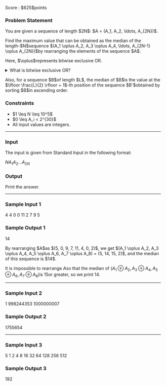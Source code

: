 
<div>

<span>

<span>

<p>
Score : $625$points
</p>

<div>

<section>

### **Problem Statement**

<p>
You are given a sequence of length $2N$: $A = (A_1, A_2, \ldots, A_{2N})$.
</p>

<p>
Find the maximum value that can be obtained as the median of the length-$N$sequence $(A_1 \oplus A_2, A_3 \oplus A_4, \ldots, A_{2N-1} \oplus A_{2N})$by rearranging the elements of the sequence $A$.
</p>

<p>
Here, $\oplus$represents bitwise exclusive OR.
</p>

<details>

<summary>
What is bitwise exclusive OR?
</summary>
The bitwise exclusive OR of non-negative integers $A$and $B$, denoted as $A \oplus B$, is defined as follows: 
<ul>

<li>
The number at the $2^k$position ($k \geq 0$) in the binary representation of $A \oplus B$is $1$if and only if exactly one of the numbers at the $2^k$position in the binary representation of $A$and $B$is $1$, and it is $0$otherwise.
</li>

</ul>
For example, $3 \oplus 5 = 6$(in binary notation: $011 \oplus 101 = 110$). 
</details>

<p>
Also, for a sequence $B$of length $L$, the median of $B$is the value at the $\lfloor \frac{L}{2} \rfloor + 1$-th position of the sequence $B'$obtained by sorting $B$in ascending order.
</p>

</section>

</div>

<div>

<section>

### **Constraints**

<ul>

<li>
$1 \leq N \leq 10^5$
</li>

<li>
$0 \leq A_i < 2^{30}$
</li>

<li>
All input values are integers.
</li>

</ul>

</section>

</div>

---

<div>

<div>

<section>

### **Input**

<p>
The input is given from Standard Input in the following format:
</p>

<div>

$N$$A_1$$A_2$$\ldots$$A_{2N}$
</div>

</section>

</div>

<div>

<section>

### **Output**

<p>
Print the answer.
</p>

</section>

</div>

</div>

---

<div>

<section>

### **Sample Input 1**

<div>

4
4 0 0 11 2 7 9 5

</div>

</section>

</div>

<div>

<section>

### **Sample Output 1**

<div>

14

</div>

<p>
By rearranging $A$as $(5, 0, 9, 7, 11, 4, 0, 2)$, we get $(A_1 \oplus A_2, A_3 \oplus A_4, A_5 \oplus A_6, A_7 \oplus A_8) = (5, 14, 15, 2)$, and the median of this sequence is $14$.

It is impossible to rearrange $A$so that the median of $(A_1 \oplus A_2, A_3 \oplus A_4, A_5 \oplus A_6, A_7 \oplus A_8)$is $15$or greater, so we print $14$.
</p>

</section>

</div>

---

<div>

<section>

### **Sample Input 2**

<div>

1
998244353 1000000007

</div>

</section>

</div>

<div>

<section>

### **Sample Output 2**

<div>

1755654

</div>

</section>

</div>

---

<div>

<section>

### **Sample Input 3**

<div>

5
1 2 4 8 16 32 64 128 256 512

</div>

</section>

</div>

<div>

<section>

### **Sample Output 3**

<div>

192

</div>

</section>

</div>

</span>

</span>

</div>
